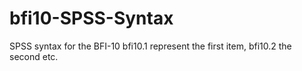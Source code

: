 # bfi10-SPSS-Syntax
SPSS syntax for the BFI-10
bfi10.1 represent the first item, bfi10.2 the second etc.
